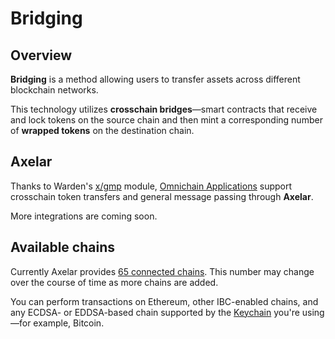 ﻿---
sidebar_position: 6
---

# Bridging

## Overview

**Bridging** is a method allowing users to transfer assets across different blockchain networks.

This technology utilizes **crosschain bridges**—smart contracts that receive and lock tokens on the source chain and then mint a corresponding number of **wrapped tokens** on the destination chain.

## Axelar

Thanks to Warden's [x/gmp](/learn/warden-protocol-modules/external-modules#xgmp) module, [Omnichain Applications](/learn/glossary#omnichain-application) support crosschain token transfers and general message passing through **Axelar**.

More integrations are coming soon.

## Available chains

Currently Axelar provides [65 connected chains](https://axelarscan.io). This number may change over the course of time as more chains are added.

You can perform transactions on Ethereum, other IBC-enabled chains, and any ECDSA- or EDDSA-based chain supported by the [Keychain](/learn/glossary#keychain) you're using—for example, Bitcoin.
